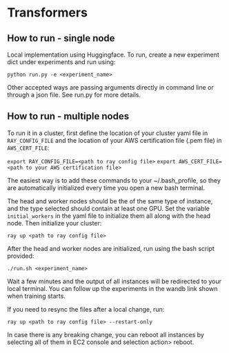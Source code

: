 # Transformers

## How to run - single node

Local implementation using Huggingface. To run, create a new experiment dict under experiments and run using:

`python run.py -e <experiment_name>`

Other accepted ways are passing arguments directly in command line or through a json file. See run.py for more details.

## How to run - multiple nodes

To run it in a cluster, first define the location of your cluster yaml file in `RAY_CONFIG_FILE` and the location of your AWS certification file (.pem file) in `AWS_CERT_FILE`:

`export RAY_CONFIG_FILE=<path to ray config file>`
`export AWS_CERT_FILE=<path to your AWS certification file>`

The easiest way is to add these commands to your ~/.bash_profile, so they are automatically initialized every time you open a new bash terminal.

The head and worker nodes should be the of the same type of instance, and the type selected should contain at least one GPU.
Set the variable `initial_workers` in the yaml file to initialize them all along with the head node.
Then initialize your cluster:

`ray up <path to ray config file>`

After the head and worker nodes are initialized, run using the bash script provided:

`./run.sh <experiment_name>`

Wait a few minutes and the output of all instances will be redirected to your local terminal.
You can follow up the experiments in the wandb link shown when training starts.

If you need to resync the files after a local change, run:

`ray up <path to ray config file> --restart-only`

In case there is any breaking change, you can reboot all instances by selecting all of them
in EC2 console and selection action> reboot.
